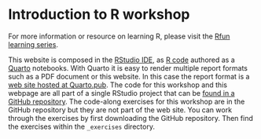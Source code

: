 # Introduction to R workshop

<!-- badges: start -->

<!-- badges: end -->

For more information or resource on learning R, please visit the [Rfun learning series](https://Rfun.library.duke.edu).

This website is composed in the [RStudio IDE](https://posit.co/download/rstudio-desktop/), as [R code](https://en.wikipedia.org/wiki/R_(programming_language)) authored as a [Quarto](https://quarto.org/) notebooks. With Quarto it is easy to render multiple report formats such as a PDF document or this website. In this case the report format is a [web site hosted at Quarto.pub](https://libjohn.quarto.pub/intro2r-commsci--usc/). The code for this workshop and this webpage are all part of a single RStudio project that can be [found in a GitHub repository](https://github.com/libjohn/tutorial_intro2r_brain). The code-along exercises for this workshop are in the GitHub repository but they are not part of the web site. You can work through the exercises by first downloading the GitHub repository. Then find the exercises within the `_exercises` directory.
